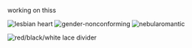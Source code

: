 working on thiss

![lesbian heart](https://cdn.discordapp.com/emojis/1113884208084029450.webp?size=40&quality=lossless) ![gender-nonconforming](https://cdn.discordapp.com/emojis/1117483526309281905.webp?size=40&quality=lossless) ![nebularomantic](https://cdn.discordapp.com/emojis/1114333472039911566.webp?size=40&quality=lossless)

![red/black/white lace divider](https://64.media.tumblr.com/876ba7ab2f5b7f776e2799ed103ecf4d/035ab0bcb0979d85-b0/s500x750/ae395b6dd6d1f17fdc63dca23b881dbb4c421f90.png)

